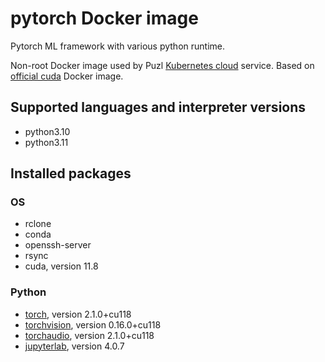 # pytorch Docker image

Pytorch ML framework with various python runtime.

Non-root Docker image used by Puzl [Kubernetes cloud](https://puzl.cloud) service. Based on [official cuda](https://hub.docker.com/r/nvidia/cuda) Docker image.
## Supported languages and interpreter versions
- python3.10
- python3.11

## Installed packages
### OS
- rclone
- conda
- openssh-server
- rsync
- cuda, version 11.8

### Python
- [torch](https://pypi.org/project/torch/), version 2.1.0+cu118
- [torchvision](https://pypi.org/project/torchvision/), version 0.16.0+cu118
- [torchaudio](https://pypi.org/project/torchaudio/), version 2.1.0+cu118
- [jupyterlab](https://pypi.org/project/jupyterlab/), version 4.0.7


